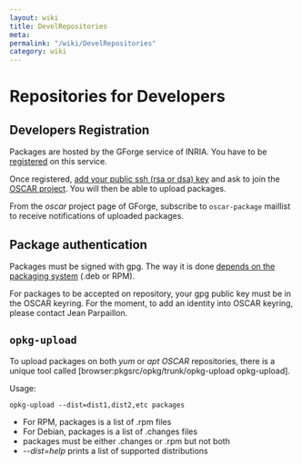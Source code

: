 ```yaml
---
layout: wiki
title: DevelRepositories
meta: 
permalink: "/wiki/DevelRepositories"
category: wiki
---
```

<!-- Name: DevelRepositories -->
<!-- Version: 2 -->
<!-- Author: jparpail -->

# Repositories for Developers

## Developers Registration

Packages are hosted by the GForge service of INRIA. You have to be [registered](http://gforge.inria.fr/account/register.php) on this service.

Once registered, [add your public ssh (rsa or dsa) key](https://gforge.inria.fr/account/editsshkeys.php) and ask to join the [OSCAR project](https://gforge.inria.fr/projects/oscar/). You will then be able to upload packages.

From the *oscar* project page of GForge, subscribe to `oscar-package` maillist to receive notifications of uploaded packages.

## Package authentication

Packages must be signed with gpg. The way it is done [depends on the packaging system](/wiki/Packaging#PackageSignature/) (.deb or RPM).

For packages to be accepted on repository, your gpg public key must be in the OSCAR keyring. For the moment, to add an identity into OSCAR keyring, please contact Jean Parpaillon.

## `opkg-upload`

To upload packages on both _yum_ or _apt_ *OSCAR* repositories, there is a unique tool called [browser:pkgsrc/opkg/trunk/opkg-upload opkg-upload].

Usage:


    opkg-upload --dist=dist1,dist2,etc packages

 * For RPM, packages is a list of .rpm files
 * For Debian, packages is a list of .changes files
 * packages must be either .changes or .rpm but not both
 * _--dist=help_ prints a list of supported distributions

